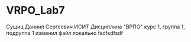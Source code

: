 # VRPO_Lab7
Сущиц
Даниил
Сергеевич
ИСИТ
Дисциплина "ВРПО"
курс 1, группа 1, подруппа 1
изменил файл локально
fsdfsdfsdf